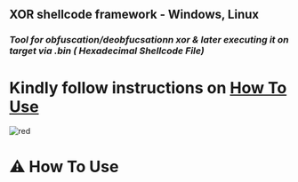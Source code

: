 
## XOR shellcode framework - Windows, Linux


### ***Tool for obfuscation/deobfucsationn xor & later executing it on target via .bin ( Hexadecimal Shellcode File)***

# Kindly follow instructions on [How To Use](https://github.com/vatsalgupta67/Shellzor/blob/main/README.md#warning-how-to-use)

![red](https://github.com/vatsalgupta67/Shellzor/assets/71017420/39bfd156-1d9f-469d-9f7e-e56641375087)


# :warning: How To Use
